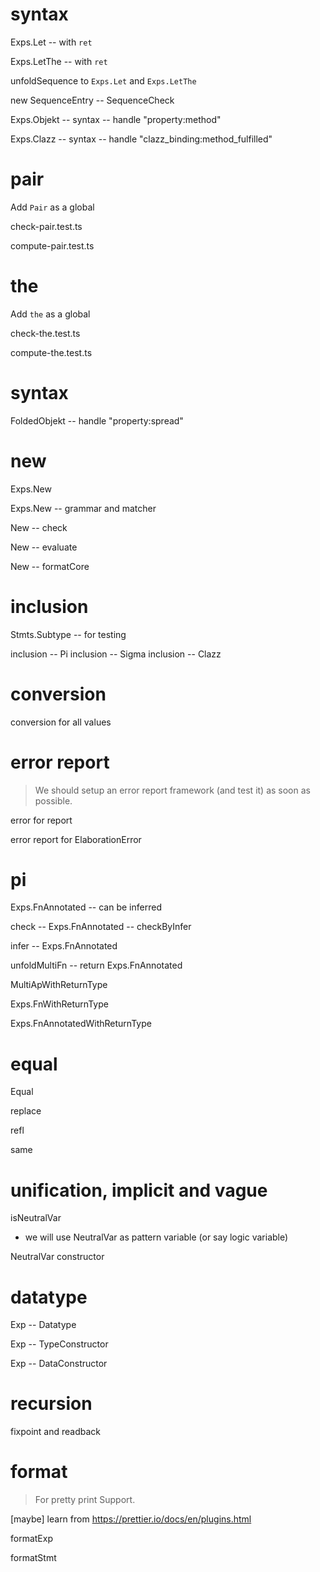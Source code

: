 # syntax

Exps.Let -- with `ret`

Exps.LetThe -- with `ret`

unfoldSequence to `Exps.Let` and `Exps.LetThe`

new SequenceEntry -- SequenceCheck

Exps.Objekt -- syntax -- handle "property:method"

Exps.Clazz -- syntax -- handle "clazz_binding:method_fulfilled"

# pair

Add `Pair` as a global

check-pair.test.ts

compute-pair.test.ts

# the

Add `the` as a global

check-the.test.ts

compute-the.test.ts

# syntax

FoldedObjekt -- handle "property:spread"

# new

Exps.New

Exps.New -- grammar and matcher

New -- check

New -- evaluate

New -- formatCore

# inclusion

Stmts.Subtype -- for testing

inclusion -- Pi
inclusion -- Sigma
inclusion -- Clazz

# conversion

conversion for all values

# error report

> We should setup an error report framework (and test it) as soon as possible.

error for report

error report for ElaborationError

# pi

Exps.FnAnnotated -- can be inferred

check -- Exps.FnAnnotated -- checkByInfer

infer -- Exps.FnAnnotated

unfoldMultiFn -- return Exps.FnAnnotated

MultiApWithReturnType

Exps.FnWithReturnType

Exps.FnAnnotatedWithReturnType

# equal

Equal

replace

refl

same

# unification, implicit and vague

isNeutralVar

- we will use NeutralVar as pattern variable (or say logic variable)

NeutralVar constructor

# datatype

Exp -- Datatype

Exp -- TypeConstructor

Exp -- DataConstructor

# recursion

fixpoint and readback

# format

> For pretty print Support.

[maybe] learn from https://prettier.io/docs/en/plugins.html

formatExp

formatStmt
